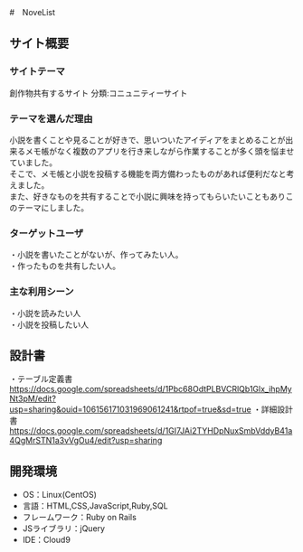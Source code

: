 #　NoveList
​
## サイト概要
### サイトテーマ

創作物共有するサイト
分類:コニュニティーサイト
​
### テーマを選んだ理由

小説を書くことや見ることが好きで、思いついたアイディアをまとめることが出来るメモ帳がなく複数のアプリを行き来しながら作業することが多く頭を悩ませていました。<br>
そこで、メモ帳と小説を投稿する機能を両方備わったものがあれば便利だなと考えました。<br>
また、好きなものを共有することで小説に興味を持ってもらいたいこともありこのテーマにしました。
### ターゲットユーザ
・小説を書いたことがないが、作ってみたい人。<br>
・作ったものを共有したい人。
​
### 主な利用シーン
・小説を読みたい人<br>
・小説を投稿したい人
​
## 設計書
・テーブル定義書
https://docs.google.com/spreadsheets/d/1Pbc68OdtPLBVCRlQb1Glx_ihpMyNt3pM/edit?usp=sharing&ouid=106156171031969061241&rtpof=true&sd=true
・詳細設計書
https://docs.google.com/spreadsheets/d/1GI7JAi2TYHDpNuxSmbVddyB41a4QgMrSTN1a3vVgOu4/edit?usp=sharing​

## 開発環境
- OS：Linux(CentOS)
- 言語：HTML,CSS,JavaScript,Ruby,SQL
- フレームワーク：Ruby on Rails
- JSライブラリ：jQuery
- IDE：Cloud9
